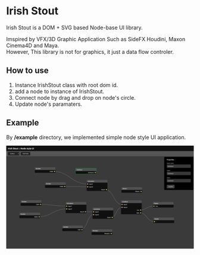 # Irish Stout
Irish Stout is a DOM + SVG based Node-base UI library.

Imspired by VFX/3D Graphic Application Such as SideFX Houdini, Maxon Cinema4D and Maya.<br>
However, This library is not for graphics, it just a data flow controler.

## How to use
1. Instance IrishStout class with root dom id.
1. add a node to instance of IrishStout.
1. Connect node by drag and drop on node's circle.
1. Update node's paramaters.

## Example
By **/example** directory, we implemented simple node style UI application.

![screen](/readme/screen.png)